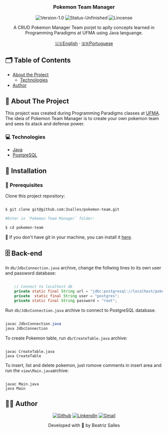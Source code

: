 <p align="center">
  <h3 align="center">Pokemon Team Manager</h3>

<p align="center">
  <img src="https://img.shields.io/static/v1?label=Version&message=1.0&color=7159c1" alt="Version-1.0" />
  <img src="https://img.shields.io/badge/status-unfinished-orange" alt="Status-Unfinished "/>
  <img src="https://img.shields.io/static/v1?label=Lincense&message=MIT&color=0000ff " alt="Lincense" />
</p>

<p align="center">
    A CRUD  Pokemon Manager Team porjet to aplly concepts learned in Programming Paradigms at UFMA using Java languange.
    <br />
    <br />
    <a href="README.md">🇺🇸English</a>
    ·
    <a href="README-pt.md">🇧🇷Portuguese</a>
  </p>
</p>

<!-- TABLE OF CONTENTS -->

## 🗂 Table of Contents

- [About the Project](#book-about-the-project)
  - [Technologies](#computer-technologies)
- [Author](#woman_technologist-author)

## :book: About The Project

This project was created during Programming Paradigms classes at [UFMA](https://portalpadrao.ufma.br/site). The ideia of Pokemon Team Manager is to create your own pokemon team and sees its atack and defense power.

### :computer: Technologies

- [Java](https://www.java.com/pt-BR/)
- [PostgreSQL](https://www.postgresql.org)

## :bricks: Installation

### :construction: Prerequisites

Clone this project repository:

```bash

$ git clone git@github.com:3salles/pokemon-team.git

#Enter in `Pokemon Team Manager` folder:

$ cd pokemon-team
```

🚨 If you don't have git in your machine, you can install it [here](https://git-scm.com/downloads).

## :file_cabinet: Back-end

In `db/JdbcConnection.java` archive, change the follwing lines to its own user and password database:

```java

	// Connect to localhost db
	private static final String url = "jdbc:postgresql://localhost/pokemon";
	private  static final String user = "postgres";
	private static final String password = "root";

```

Run `db/JdbcConnection.java` archive to connect to PostgreSQL database.

```java

javac JdbcConnection.java
java JdbcConnection
```

To create Pokemon table, run `db/CreateTable.java` archive:

```shell

javac CreateTable.java
java CreateTable

```

To insert, list and delete pokemon, just romove comments in insert area and run the `view\Main.java`archive:

```shell

javac Main.java
java Main

```

## :woman_technologist: Author

<p align="center">
  <a href="https://github.com/3salles"><img src="https://img.shields.io/badge/-Github-000?style=flat-square&logo=Github&logoColor=white&link=https://github.com/3salles" alt="Github" /></a>
  <a href="https://www.linkedin.com/in/beatriz-salles-b701a31a6/"><img src="https://img.shields.io/badge/-LinkedIn-blue?style=flat-square&logo=Linkedin&logoColor=white&link=https://www.linkedin.com/in/beatriz-salles-b701a31a6" alt="LinkendIn" /></a>
  <a href="mailto:beatrizsallesss@gmail.com"><img src="https://img.shields.io/badge/-Gmail-c14438?style=flat-square&logo=Gmail&logoColor=white&link=mailto:beatrizsallesss@gmail.com" alt="Gmail" /></a>
</p>

<p align="center">Developed with 💜 by Beatriz Salles</p>
